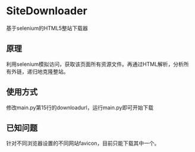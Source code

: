 # SiteDownloader
基于selenium的HTML5整站下载器
## 原理
利用selenium模拟访问，获取该页面所有资源文件。再通过HTML解析，分析所有外链，递归地克隆整站。
## 使用方式
修改main.py第15行的downloadurl，运行main.py即可开始下载
## 已知问题
针对不同浏览器设置的不同网站favicon，目前只能下载其中一个。
